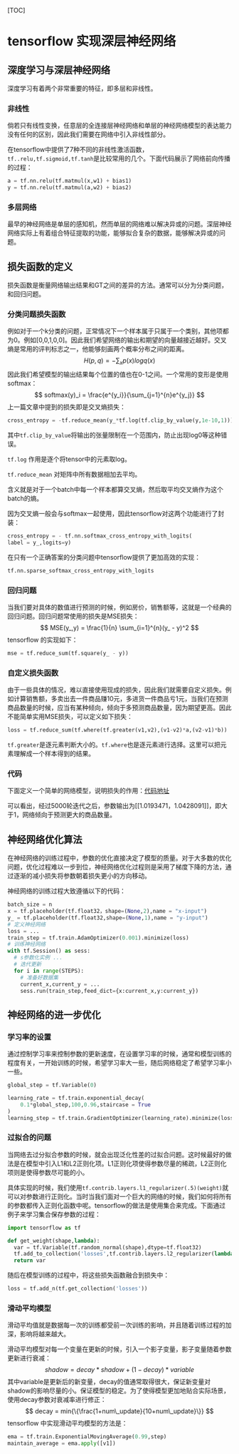[TOC]

# tensorflow 实现深层神经网络

## 深度学习与深层神经网络

深度学习有着两个非常重要的特征，即多层和非线性。

### 非线性

倘若只有线性变换，任意层的全连接层神经网络和单层的神经网络模型的表达能力没有任何的区别，因此我们需要在网络中引入非线性部分。

在tensorflow中提供了7种不同的非线性激活函数，`tf..relu,tf.sigmoid,tf.tanh`是比较常用的几个。下面代码展示了网络前向传播的过程：

```python
a = tf.nn.relu(tf.matmul(x,w1) + bias1)
y = tf.nn.relu(tf.matmul(a,w2) + bias2)
```

### 多层网络

最早的神经网络是单层的感知机，然而单层的网络难以解决异或的问题。深层神经网络实际上有着组合特征提取的功能，能够拟合复杂的数据，能够解决异或的问题。

## 损失函数的定义

损失函数是衡量网络输出结果和GT之间的差异的方法。通常可以分为分类问题，和回归问题。

### 分类问题损失函数

例如对于一个k分类的问题，正常情况下一个样本属于只属于一个类别，其他项都为0。例如[0,0,1,0,0]。因此我们希望网络的输出和期望的向量越接近越好。交叉熵是常用的评判标志之一，他能够刻画两个概率分布之间的距离。
$$
H(p,q) = -\sum_xp(x)log q(x)
$$
因此我们希望模型的输出结果每个位置的值也在0-1之间。一个常用的变形是使用softmax：
$$
softmax(y)_i = \frac{e^{y_i}}{\sum_{j=1}^{n}e^{y_j}}
$$
上一篇文章中提到的损失即是交叉熵损失：

```python
cross_entropy = -tf.reduce_mean(y_*tf.log(tf.clip_by_value(y,1e-10,1)))
```

其中`tf.clip_by_value`将输出的张量限制在一个范围内，防止出现log0等这种错误。

`tf.log` 作用是逐个将tensor中的元素取log。

`tf.reduce_mean` 对矩阵中所有数据相加去平均。

含义就是对于一个batch中每一个样本都算交叉熵，然后取平均交叉熵作为这个batch的熵。

因为交叉熵一般会与softmax一起使用，因此tensorflow对这两个功能进行了封装：

```python
cross_entropy = - tf.nn.softmax_cross_entropy_with_logits(
label = y_,logits=y)
```

在只有一个正确答案的分类问题中tensorflow提供了更加高效的实现：

```python
tf.nn.sparse_softmax_cross_entropy_with_logits
```

### 回归问题

当我们要对具体的数值进行预测的时候，例如房价，销售额等，这就是一个经典的回归问题。回归问题常使用的损失是MSE损失：
$$
MSE(y_,y) = \frac{1}{n} \sum_{i=1}^{n}(y_ - y)^2
$$
tensorflow 的实现如下：

```python
mse = tf.reduce_sum(tf.square(y_ - y))
```

### 自定义损失函数

由于一些具体的情况，难以直接使用现成的损失，因此我们就需要自定义损失。例如计算销售额，多卖出去一件商品赚10元，多进货一件商品亏1元，当我们在预测商品数量的时候，应当有某种倾向，倾向于多预测商品数量，因为期望更高。因此不能简单实用MSE损失，可以定义如下损失：

```python
loss = tf.reduce_sum(tf.where(tf.greater(v1,v2),(v1-v2)*a,(v2-v1)*b))
```

`tf.greater`是逐元素判断大小的。`tf.where`也是逐元素进行选择。这里可以把元素理解成一个样本得到的结果。

### 代码

下面定义一个简单的网络模型，说明损失的作用：[代码地址](../Code/tensorflow/4_1.py)

可以看出，经过5000轮迭代之后，参数输出为[[1.0193471，1.0428091]]，即大于1，网络倾向于预测更大的商品数量。



## 神经网络优化算法

在神经网络的训练过程中，参数的优化直接决定了模型的质量。对于大多数的优化问题，优化过程难以一步到位，神经网络优化过程则是采用了梯度下降的方法，通过逐渐的减小损失将参数朝着损失更小的方向移动。

神经网络的训练过程大致遵循以下的代码：

```python
batch_size = n
x = tf.placeholder(tf.float32，shape=(None,2),name = "x-input")
y_ = tf.placeholder(tf.float32,shape=(None,1),name = "y-input")
# 定义神经网络
loss = ...
train_step = tf.train.AdamOptimizer(0.001).minimize(loss)
# 训练神经网络
with tf.Session() as sess:
  # s参数化实例 ...
  # 迭代更新
  for i in range(STEPS):
    # 准备好数据集
    current_x,current_y = ...
    sess.run(train_step,feed_dict={x:current_x,y:current_y})
```

## 神经网络的进一步优化

### 学习率的设置

通过控制学习率来控制参数的更新速度，在设置学习率的时候，通常和模型训练的程度有关，一开始训练的时候，希望学习率大一些，随后网络稳定了希望学习率小一些。

```python
global_step = tf.Variable(0)

learning_rate = tf.train.exponential_decay(
    0.1*global_step,100,0.96,staircase = True
)
learning_step = tf.train.GradientOptimizer(learning_rate).minimize(loss)
```

### 过拟合的问题

当网络去过分拟合参数的时候，就会出现泛化性差的过拟合问题。这时候最好的做法是在模型中引入L1和L2正则化项。L1正则化项使得参数尽量的稀疏，L2正则化项则是使得参数尽可能的小。

具体实现的时候，我们使用`tf.contrib.layers.l1_regularizer(.5)(weight)`就可以对参数进行正则化。当时当我们面对一个巨大的网络的时候，我们如何将所有的参数都传入正则化函数中呢。tensorflow的做法是使用集合来完成。下面通过例子来学习集合保存参数的过程：

```python
import tensorflow as tf

def get_weight(shape,lambda):
  var = tf.Variable(tf.random_normal(shape),dtype=tf.float32)
  tf.add_to_collection('losses',tf.contrib.layers.l2_regularizer(lambda)(var))
  return var
```

随后在模型训练的过程中，将这些损失函数融合到损失中：

```python
loss = tf.add_n(tf.get_collection('losses'))
```

### 滑动平均模型

滑动平均值就是数据每一次的训练都受前一次训练的影响，并且随着训练过程的加深，影响将越来越大。

滑动平均模型对每一个变量在更新的时候，引入一个影子变量，影子变量随着参数更新进行衰减：
$$
shadow = decay*shadow + (1-decay)*variable
$$
其中variable是更新后的新变量，decay的值通常取得很大，保证新变量对shadow的影响尽量的小。保证模型的稳定。为了使得模型更加地贴合实际场景，使用decay参数对衰减率进行修正：
$$
decay = min{\{\frac{1+num\_update}{10+num\_update}\}}
$$
tensorflow 中实现滑动平均模型的方法是：

```python
ema = tf.train.ExponentialMovingAverage(0.99,step)
maintain_average = ema.apply([v1])
```





